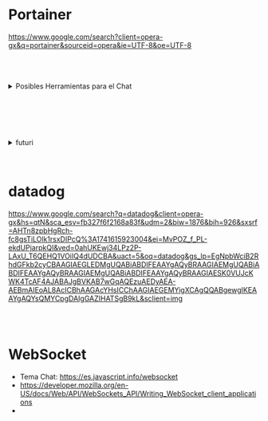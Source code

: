 # Portainer

https://www.google.com/search?client=opera-gx&q=portainer&sourceid=opera&ie=UTF-8&oe=UTF-8
<br><br><br><br>



<details>
  <summary>Posibles Herramientas para el Chat</summary>

# Vercel
https://vercel.com

## ¿Es posible?

Sí, pero indirectamente.

## Cómo funciona:

Vercel es una plataforma de despliegue para aplicaciones front-end. No proporciona directamente soporte para WebSockets, pero puedes usar funciones serverless (como las de su integración con AWS Lambda o APIs) para crear tu propio servidor de WebSockets. Sin embargo, tendrías que gestionar la lógica del sistema de mensajería y conexión WebSocket desde cero.

 
 
 

# ejabberd

https://www.ejabberd.im

## ¿Es posible?

Sí, definitivamente.

## Cómo funciona:

ejabberd es un servidor XMPP diseñado específicamente para comunicación en tiempo real, como mensajería instantánea. Aunque XMPP no usa WebSocket de forma nativa, ejabberd soporta conexiones WebSocket para facilitar la integración con aplicaciones modernas.
Ejabberd sería una opción sólida para construir una aplicación estilo WhatsApp, dado que también incluye características como gestión de presencia, chats grupales y mensajes offline.
 
 
#### Mejor Opción:
ejabberd es la mejor opción si necesitas total control sobre el almacenamiento de chats y deseas instalarlo en un servidor Ubuntu. Es ideal para proyectos de largo plazo que buscan independencia y escalabilidad global. Además, te permite:

- Diseñar tus propias reglas de retención/eliminación de mensajes.
- Integrar fácilmente con bases de datos globales.
- Implementar configuraciones avanzadas como réplicas para garantizar alta disponibilidad.

#### Alternativa Simplificada:

Si no quieres gestionar un servidor o no tienes experiencia técnica avanzada, puedes empezar con Chat Engine para un despliegue rápido. Sin embargo, ten en cuenta las limitaciones a largo plazo si necesitas personalizaciones profundas.
 
 


# chatengine

https://chatengine.io¿Es posible?

## ¿Es posible?

Sí, y está diseñado para eso.

## Cómo funciona:

Chat Engine proporciona una API lista para usar que implementa mensajes en tiempo real, y utiliza WebSocket o tecnologías similares detrás de escena para lograr esta funcionalidad. Es perfecto para crear aplicaciones de chat con características modernas como mensajes en tiempo real, grupos, y sincronización de estado de usuarios.
 
 
 
 
 
 
# cheatengine

https://www.cheatengine.org¿Es posible?

## ¿Es posible?

No.

## Por qué no:

Cheat Engine no está diseñado para comunicaciones en tiempo real ni para enviar mensajes. Es una herramienta enfocada en escanear y modificar variables en la memoria de los juegos. No tiene relación con protocolos como WebSocket ni con el desarrollo de aplicaciones de chat.
 
 
 
 
Resumen
Para implementar mensajería estilo WhatsApp con WebSocket:

Ideal: Utiliza ejabberd o Chat Engine, ya que están diseñados para comunicaciones en tiempo real.
Posible, pero requiere trabajo extra: Con Vercel, necesitarías implementar tu propio backend para manejar WebSockets.
Imposible: Con Cheat Engine, ya que no está relacionado con mensajería ni redes.

</details>

<br><br><br><br>

<details>
  <summary>futuri</summary>



  
</details>


<br>
<br>

# datadog

https://www.google.com/search?q=datadog&client=opera-gx&hs=qtN&sca_esv=fb327f6f2168a83f&udm=2&biw=1876&bih=926&sxsrf=AHTn8zpbHgRch-fc8gsTiLOlk1rsxDIPcQ%3A1741615923004&ei=MvPOZ_f_PL-ekdUPjarpkQI&ved=0ahUKEwj34LPz2P-LAxU_T6QEHQ1VOiIQ4dUDCBA&uact=5&oq=datadog&gs_lp=EgNpbWciB2RhdGFkb2cyCBAAGIAEGLEDMgUQABiABDIFEAAYgAQyBRAAGIAEMgUQABiABDIFEAAYgAQyBRAAGIAEMgUQABiABDIFEAAYgAQyBRAAGIAESK0VUJcKWK4TcAF4AJABAJgBVKAB7wGqAQEzuAEDyAEA-AEBmAIEoAL8AcICBhAAGAcYHsICChAAGIAEGEMYigXCAgQQABgewgIKEAAYgAQYsQMYCpgDAIgGAZIHATSgB9kL&sclient=img


<br>
<br>



# WebSocket

* Tema Chat: https://es.javascript.info/websocket
* https://developer.mozilla.org/en-US/docs/Web/API/WebSockets_API/Writing_WebSocket_client_applications
* 





